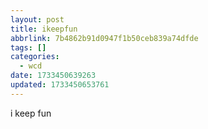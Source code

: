 ```yaml
---
layout: post
title: ikeepfun
abbrlink: 7b4862b91d0947f1b50ceb839a74dfde
tags: []
categories:
  - wcd
date: 1733450639263
updated: 1733450653761
---
```


i keep fun
